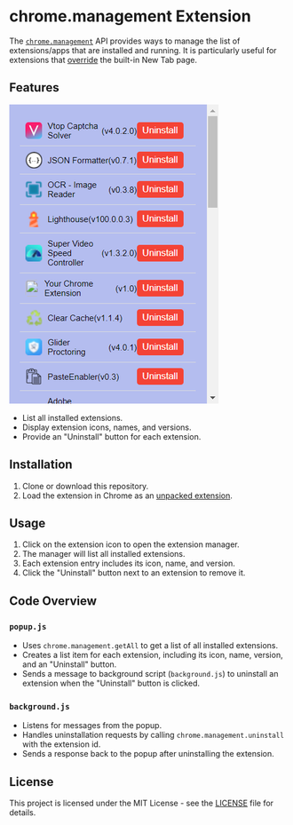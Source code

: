 # chrome.management Extension

The [`chrome.management`](https://developer.chrome.com/docs/extensions/reference/api/management) API provides ways to manage the list of extensions/apps that are installed and running. It is particularly useful for extensions that [override](https://developer.chrome.com/extensions/develop/ui/override-chrome-pages) the built-in New Tab page.

## Features

![Screenshot](images/screenshot.png)

- List all installed extensions.
- Display extension icons, names, and versions.
- Provide an "Uninstall" button for each extension.

## Installation

1. Clone or download this repository.
2. Load the extension in Chrome as an [unpacked extension](https://developer.chrome.com/docs/extensions/mv3/getstarted/development-basics/#load-unpacked).

## Usage

1. Click on the extension icon to open the extension manager.
2. The manager will list all installed extensions.
3. Each extension entry includes its icon, name, and version.
4. Click the "Uninstall" button next to an extension to remove it.

## Code Overview

### `popup.js`

- Uses `chrome.management.getAll` to get a list of all installed extensions.
- Creates a list item for each extension, including its icon, name, version, and an "Uninstall" button.
- Sends a message to background script (`background.js`) to uninstall an extension when the "Uninstall" button is clicked.

### `background.js`

- Listens for messages from the popup.
- Handles uninstallation requests by calling `chrome.management.uninstall` with the extension id.
- Sends a response back to the popup after uninstalling the extension.

## License

This project is licensed under the MIT License - see the [LICENSE](LICENSE) file for details.
